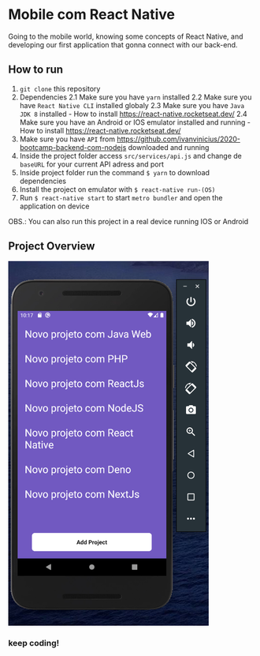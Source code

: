 # Mobile com React Native

Going to the mobile world, knowing some concepts of React Native, and developing our first application that gonna connect with our back-end.

## How to run

1. `git clone` this repository
2. Dependencies
2.1 Make sure you have `yarn` installed
2.2 Make sure you have `React Native CLI` installed globaly
2.3 Make sure you have `Java JDK 8` installed - How to install https://react-native.rocketseat.dev/
2.4 Make sure you have an Android or IOS emulator installed and running - How to install https://react-native.rocketseat.dev/
3. Make sure you have `API` from https://github.com/ivanvinicius/2020-bootcamp-backend-com-nodejs downloaded and running
4. Inside the project folder access `src/services/api.js` and change de `baseURL` for your current API adress and port 
5. Inside project folder run the command `$ yarn` to download dependencies
6. Install the project on emulator with `$ react-native run-(OS)` 
7. Run `$ react-native start` to start `metro bundler` and open the application on device

OBS.: You can also run this project in a real device running IOS or Android

## Project Overview

![Screenshot](assets/img1.png)

### keep coding!